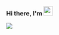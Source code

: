 ### Hi there, I'm <img src="https://media.giphy.com/media/hvRJCLFzcasrR4ia7z/giphy.gif" width="25px">

![](https://raw.githubusercontent.com/abhisheknaiidu/abhisheknaiidu/master/code.gif)